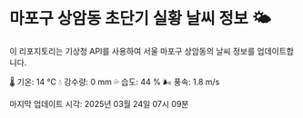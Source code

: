 
# 마포구 상암동 초단기 실황 날씨 정보 🌤️

이 리포지토리는 기상청 API를 사용하여 서울 마포구 상암동의 날씨 정보를 업데이트합니다. 

🌡️ 기온: 14 ℃
💧 강수량: 0 mm
💦 습도: 44 %
🌬️ 풍속: 1.8 m/s

마지막 업데이트 시각: 2025년 03월 24일 07시 09분    
